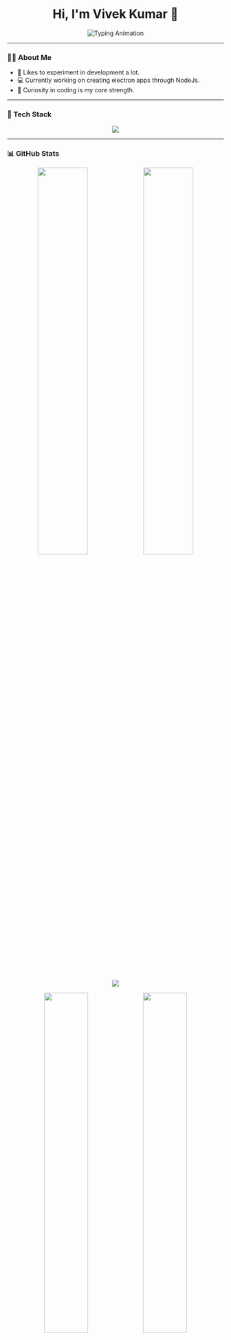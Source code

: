 <h1 align="center">
  Hi, I'm Vivek Kumar 👋
</h1>

<p align="center">
  <img src="https://readme-typing-svg.herokuapp.com?font=Fira+Code&weight=500&size=24&pause=1000&color=00EFFF&background=141321&center=true&vCenter=true&width=500&lines=Full+Stack+Developer;From%20Curiosity+to+Code;JavaScript+%7C+MERN+%7C+Java" alt="Typing Animation"/>
</p>

---

### 👨‍💻 About Me
- 🔬 Likes to experiment in development a lot.
- 💻 Currently working on creating electron apps through NodeJs.  
- 🧠 Curiosity in coding is my core strength.

---

### 🚀 Tech Stack  
<p align="center">
  <img src="https://skillicons.dev/icons?i=js,ts,react,nodejs,express,mongodb,tailwind,bootstrap,java,mysql,wordpress,postman,vite,npm,css,vscode,fastapi,electron,figma&theme=dark" />
</p>

---

### 📊 GitHub Stats  
<p align="center">
  <img src="https://github-readme-stats.vercel.app/api?username=bewake24&show_icons=true&theme=radical" width="48%" />
  <img src="https://streak-stats.demolab.com?user=bewake24&theme=radical&hide_border=true" width="48%" />
</p>

<p align="center">
  <img src="https://github-readme-activity-graph.cyclic.app/graph?username=bewake24&bg_color=1a1b27&color=00ffff&line=f46d6d&point=f9f9f9&hide_border=true" />
</p>

<div align="center">
  <img src="https://github-readme-stats.vercel.app/api/top-langs/?username=bewake24&layout=compact&theme=radical" width="45%" />
  <img src="https://github-contributor-stats.vercel.app/api?username=bewake24&limit=5&layout=compact&theme=radical&combine_all_yearly_contributions=true" width="45%" />
</div>

---

### 📱 Let's Connect  
<p align="center">
  <a href="https://www.linkedin.com/in/bewake24" target="_blank">
    <img src="https://img.shields.io/badge/LinkedIn-0A66C2?style=for-the-badge&logo=linkedin&logoColor=white" />
  </a>
  <a href="https://twitter.com/bewake24" target="_blank">
    <img src="https://img.shields.io/badge/Twitter-1DA1F2?style=for-the-badge&logo=twitter&logoColor=white" />
  </a>
  <a href="https://www.instagram.com/bewake24" target="_blank">
    <img src="https://img.shields.io/badge/Instagram-E4405F?style=for-the-badge&logo=instagram&logoColor=white" />
  </a>
  <a href="mailto:vivek@valeff.com" target="_blank">
    <img src="https://img.shields.io/badge/Email-D14836?style=for-the-badge&logo=gmail&logoColor=white" />
  </a>
</p>

---

### 🏆 Achievements  
- 🌟 **Freelance Portfolio:** Built websites and tools for clients in India and internationally  
- 📊 **Content Creation Journey:** Started sharing knowledge on YouTube and Instagram  
- 🥇 **High-IQ Problem Solver:** Love solving coding challenges independently  
- 🚀 **Aspiration:** Landing high-paying clients and challenging roles  

---

<h3 align="center">
  ⚡ Thanks for Visiting! ⚡
</h3>

<p align="center">
  <img src="https://komarev.com/ghpvc/?username=bewake24&style=for-the-badge&color=141321" alt="Profile Views" />
</p>
